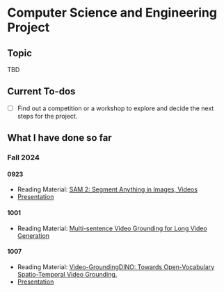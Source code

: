 # Computer Science and Engineering Project

## Topic

TBD

## Current To-dos

- [ ] Find out a competition or a workshop to explore and decide the next steps for the project.


## What I have done so far

### Fall 2024

#### 0923

- Reading Material: [SAM 2: Segment Anything in Images, Videos](https://arxiv.org/abs/2408.00714)
- [Presentation](ProgressReports/0923/0923_ProgressReport.pdf)

#### 1001

- Reading Material: [Multi-sentence Video Grounding for Long Video Generation](https://arxiv.org/abs/2407.13219)

#### 1007

- Reading Material: [Video-GroundingDINO: Towards Open-Vocabulary Spatio-Temporal Video Grounding.](https://arxiv.org/abs/2401.00901)
- [Presentation](ProgressReports/1007/1007_ProgressReport.pdf)
